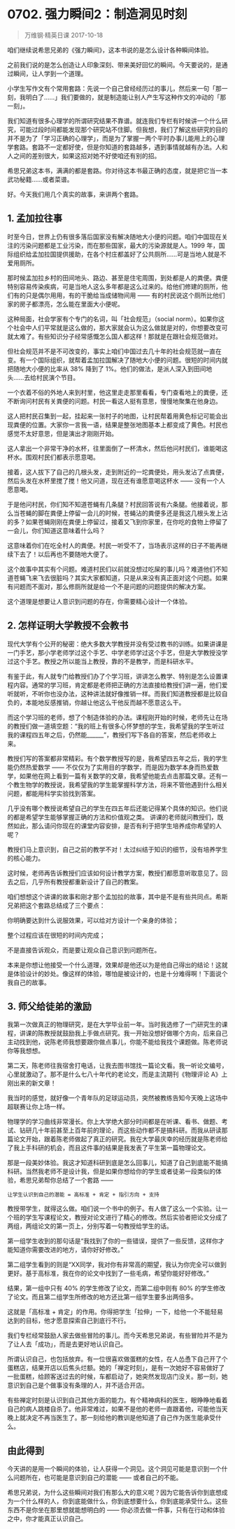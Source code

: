 # 0702. 强力瞬间2：制造洞见时刻
> 万维钢·精英日课
2017-10-18

咱们继续说希思兄弟的《强力瞬间》，这本书说的是怎么设计各种瞬间体验。

之前我们说的是怎么创造让人印象深刻、带来美好回忆的瞬间。今天要说的，是通过瞬间，让人学到一个道理。

小学生写作文有个常用套路：先说一个自己曾经经历过的事儿，然后来一句「那一刻，我明白了……」我们要做的，就是制造能让别人产生写这种作文的冲动的「那一刻」。

我们知道有很多心理学的所谓研究结果不靠谱。就连我们专栏有时候讲一个什么研究，可能过段时间都能发现那个研究站不住脚。但我想，我们了解这些研究的目的并不是为了「学习正确的心理学」，而是为了掌握一两个平时办事儿能用上的心理学套路。套路不一定都好使，但是你知道的套路越多，遇到事情就越有办法。人和人之间的差别很大，如果这招对她不好使咱还有别的招。

希思兄弟这本书，满满的都是套路。你对待这本书最正确的态度，就是把它当一本武功秘籍……或者菜谱。

好。今天我们用几个真实的故事，来讲两个套路。 

## 1. 孟加拉往事
时至今日，世界上仍有很多落后国家没有解决随地大小便的问题。咱们中国现在关注的污染问题都是工业污染，而在那些国家，最大的污染源就是人。1999 年，国际组织给孟加拉国提供援助，在各个村庄都盖好了公共厕所……可是当地人就是不爱用厕所。

那时候孟加拉乡村的田间地头、路边、甚至是住宅周围，到处都是人的粪便。粪便特别容易传染疾病，可是当地人这么多年都是这么过来的。给他们修建的厕所，他们有的只是偶尔用用，有的干脆给当成储物间用 —— 有的村民说这个厕所比他们家的房子都漂亮，怎么能在里面大小便呢。

这种局面，社会学家有个专门的名词，叫「社会规范」（social norm）。如果你这个社会中人们平常就是这么做的，那大家就会认为这么做就是对的，你想要改变可就太难了。有些知识分子经常感慨怎么国人都这样！那就是在跟社会规范做对。

但社会规范并不是不可改变的，事实上咱们中国过去几十年的社会规范就一直在变。有一个国际组织，就帮着孟加拉国解决了随地大小便的问题。很短的时间内就把随地大小便的比率从 38% 降到了 1%。他们的做法，是派人深入到田间地头……去给村民演个节目。

一个衣着不俗的外地人来到村里，他这里走走那里看看，专门查看地上的粪便，还不断询问村民有关粪便的问题。村民一看这人挺有意思，慢慢地聚集在他身边。

这人把村民召集到一起，挂起来一张村子的地图，让村民帮着用黄色标记可能会出现粪便的位置。大家你一言我一语，结果是整张地图基本上都变成了黄色。村民也感觉不太好意思，但是演出才刚刚开始。

这人拿出一个非常干净的水杯，往里面倒了一杯清水，然后他问村民们，谁能喝这杯水。围观村民们都表示愿意喝。

接着，这人拔下了自己的几根头发，走到附近的一坨粪便处，用头发沾了点粪便，然后头发在水杯里搅了搅！他又问道，现在还有谁愿意喝这杯水 —— 没有一个人愿意喝。

于是他问村民，你们知不知道苍蝇有几条腿？村民回答说有六条腿。他接着说，那么当苍蝇的脚在粪便上停留一会儿的时候，苍蝇沾的粪便多还是我这几根头发上沾的多？如果苍蝇刚刚在粪便上停留过，接着又飞到你家里，在你吃的食物上停留了一会儿，你们知道这意味着什么吗？

这意味着你们在吃全村人的粪便。村民一听受不了，当场表示这样的日子不能再继续下去了！以后再也不要随地大便了。

这个故事中其实有个问题。难道村民们以前就没想过吃屎的事儿吗？难道他们不知道苍蝇飞来飞去很脏吗？其实大家都知道，只是从来没有真正面对这个问题。如果有问题而不面对，那么修厕所就是给一个不是问题的问题提供的解决方案。

这个道理是想要让人意识到问题的存在，你需要精心设计一个体验。 

## 2. 怎样证明大学教授不会教书
现代大学有个公开的秘密：绝大多数大学教授并没有受过教书的训练。如果讲课是一门手艺，那小学老师学过这个手艺、中学老师学过这个手艺，但是大学教授没学过这个手艺。教授之所以能当上教授，靠的不是教学，而是科研水平。

有鉴于此，有人就专门给教授们办了个学习班，讲讲怎么教学、特别是怎么设置课程内容。通常的学习班，肯定都是老师把正确的方法直接给教授们讲一遍，他们爱听就听，不听你也没办法，这种讲法就好像推销一样。而我们知道教授都是比较自负的，本能地反感推销，你越让他这么干他反而越不愿意这么干。

而这个学习班的老师，想了个制造体验的办法。课程刚开始的时候，老师先让在场的教授们做一道填空题：“我的班上有很多心怀梦想的学生，我希望我的学生听过我的课程四五年之后，仍然能______”，教授们写下各自的答案，然后老师收上来。

教授们写的答案都非常精彩。有个数学教授写的是，我希望四五年之后，我的学生能仍然热爱数学 —— 不仅仅为了实用目的学数学，而是因为数学本身而热爱数学，如果他在网上看到一篇有关数学的文章，我希望他能去点击那篇文章。还有一个教生物学的教授说，我希望我的学生能掌握科学方法，将来不管他遇到什么相关问题，都能用科学实验找到答案。

几乎没有哪个教授说希望自己的学生在四五年后还能记得某个具体的知识。他们说的都是希望学生能够掌握正确的方法和价值观之类。
讲课的老师就问教授们，既然如此，那么请问你现在的课堂内容安排，是否有利于把学生培养成你希望的人呢？

教授们马上意识到，自己之前的教学不对！太过纠结于知识的细节，没有培养学生的核心能力。

这时候，老师再告诉教授们应该如何设计教学方案，教授们都愿意听取意见了。回去之后，几乎所有教授都重新设计了自己的教案。

咱们想想这个讲课的故事和刚才那个孟加拉的故事，其中是不是有些共同点。希斯兄弟把这个套路总结成了三个要点：

你明确要达到什么说服效果，可以给对方设计一个亲身的体验；

整个过程应该在很短的时间内完成；

不是直接告诉观众，而是要让观众自己意识到问题所在。

本来是你想让他接受一个什么道理，效果却是他还以为是他自己得出的结论！这就是体验设计的妙处。像这样的体验，哪怕是被设计的，也是十分难得啊！下面说个我自己的故事。 

## 3. 师父给徒弟的激励
我第一次做真正的物理研究，是在大学毕业前一年。当时我选修了一门研究生的课程，讲课的陈教授就鼓励我上手做点研究。我一开始没想好做哪个方向，后来自己主动找到他，说陈老师我想要跟你做点事儿，你能不能给我找个课题做。陈老师说你等我想想。

第二天，陈老师往我宿舍打电话，让我去图书馆找一篇论文看。我一听论文编号，心里就激动了。那不是什么七八十年代的老论文，而是主流期刊《物理评论 A》上刚出来的新文章！

我当时的感觉，就好像一个青年队的足球运动员，突然被教练告知今天晚上这场中超联赛让你上场一样。

物理学的学习曲线非常漫长。你上大学绝大部分时间都是在听课、看书、做题、考试、钻研几十年前甚至上百年前的理论，而这些动作都不是搞科研。而我从研读那篇论文开始，跟着陈老师做起了真正的研究。我在大学最庆幸的经历就是陈老师给了我上手科研的机会，而且这件事的结果是我发表了平生第一篇物理论文。

那是一段美妙体验。我这才知道科研到底是怎么回事儿，知道了自己到底能不能搞科研。当然我老师不是设计我，但是如果你想给你的学生或者徒弟一段类似的体验，希思兄弟帮你总结了一个套路 —— 

	让学生认识到自己的潜能 = 高标准 + 肯定 + 指引方向 + 支持

教授带学生，就得这么做。咱们说一个书中的例子。有人做了这么一个实验。让一个班的学生写课程论文，教授对论文进行了精心的修改。然后实验者把论文分成了两组，两组论文的第一页上，分别写着一句教授给学生的话。

第一组学生收到的那句话是“我找到了你的一些错误，提供了一些反馈，这样你才能知道你需要改进的地方，请你好好修改。”

第二组学生看到的则是“XX同学，我对你有非常高的期望，我认为你完全可以做到更好。基于高标准，我在你的论文中找到了一些毛病，希望你能好好修改。”

结果，第一组中只有 40% 的学生修改了论文，而第二组中则有 80% 的学生修改了论文。而且第二组学生所修改的地方还比第一组学生要多出两倍多。

这就是「高标准 + 肯定」的作用。你得把学生「拉伸」一下，给他一个不能轻易达到的目标，他才愿意探索自己到底行不行。

我们专栏经常鼓励人家去做些冒险的事儿。而今天希思兄弟说，有些冒险并不是为了让人去「成功」，而是去更好地认识自己。

所谓认识自己，也包括放弃。有一位很喜欢做蛋糕的女性，在人怂恿下自己开了个蛋糕店，结果开店以后焦头烂额。她的「禅定时刻」，是有一次她好不容易做好了一批蛋糕，给顾客送过去的时候，车都启动了，她突然发现店门没关。那一刻，她意识到自己是个做事没有条理的人，并不适合开店。

有些禅定时刻是认识到自己其他方面的能力。有个精神病科的医生，眼睁睁地看着自己的病人跳楼自杀了。他非常难过，如果不是他的老师一直跟着他，可能他当天晚上就决定不再当医生了。那一刻给他的教训是他知道了自己作为医生能承受什么。 

## 由此得到
今天讲的是用一个瞬间的体验，让人获得一个洞见。这个洞见可能是意识到一个什么问题所在，也可能是意识到自己的潜能 —— 或者自己的不能。

希思兄弟说，为什么这些瞬间对我们有那么大的意义呢？因为它能告诉你到底想成为一个什么样的人，你到底能做什么，你到底想要什么，你到底能承受什么。这些东西不是你坐在那里想就能想明白的 —— 你必须去做一件事，只有在行动和体验之中，你才能真正认识自己。



